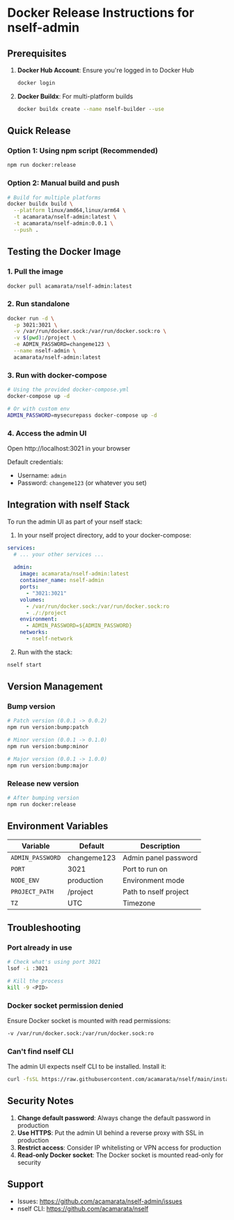 # Docker Release Instructions for nself-admin

## Prerequisites

1. **Docker Hub Account**: Ensure you're logged in to Docker Hub
   ```bash
   docker login
   ```

2. **Docker Buildx**: For multi-platform builds
   ```bash
   docker buildx create --name nself-builder --use
   ```

## Quick Release

### Option 1: Using npm script (Recommended)
```bash
npm run docker:release
```

### Option 2: Manual build and push
```bash
# Build for multiple platforms
docker buildx build \
  --platform linux/amd64,linux/arm64 \
  -t acamarata/nself-admin:latest \
  -t acamarata/nself-admin:0.0.1 \
  --push .
```

## Testing the Docker Image

### 1. Pull the image
```bash
docker pull acamarata/nself-admin:latest
```

### 2. Run standalone
```bash
docker run -d \
  -p 3021:3021 \
  -v /var/run/docker.sock:/var/run/docker.sock:ro \
  -v $(pwd):/project \
  -e ADMIN_PASSWORD=changeme123 \
  --name nself-admin \
  acamarata/nself-admin:latest
```

### 3. Run with docker-compose
```bash
# Using the provided docker-compose.yml
docker-compose up -d

# Or with custom env
ADMIN_PASSWORD=mysecurepass docker-compose up -d
```

### 4. Access the admin UI
Open http://localhost:3021 in your browser

Default credentials:
- Username: `admin`
- Password: `changeme123` (or whatever you set)

## Integration with nself Stack

To run the admin UI as part of your nself stack:

1. In your nself project directory, add to your docker-compose:

```yaml
services:
  # ... your other services ...
  
  admin:
    image: acamarata/nself-admin:latest
    container_name: nself-admin
    ports:
      - "3021:3021"
    volumes:
      - /var/run/docker.sock:/var/run/docker.sock:ro
      - ./:/project
    environment:
      - ADMIN_PASSWORD=${ADMIN_PASSWORD}
    networks:
      - nself-network
```

2. Run with the stack:
```bash
nself start
```

## Version Management

### Bump version
```bash
# Patch version (0.0.1 -> 0.0.2)
npm run version:bump:patch

# Minor version (0.0.1 -> 0.1.0)
npm run version:bump:minor

# Major version (0.0.1 -> 1.0.0)
npm run version:bump:major
```

### Release new version
```bash
# After bumping version
npm run docker:release
```

## Environment Variables

| Variable | Default | Description |
|----------|---------|-------------|
| `ADMIN_PASSWORD` | changeme123 | Admin panel password |
| `PORT` | 3021 | Port to run on |
| `NODE_ENV` | production | Environment mode |
| `PROJECT_PATH` | /project | Path to nself project |
| `TZ` | UTC | Timezone |

## Troubleshooting

### Port already in use
```bash
# Check what's using port 3021
lsof -i :3021

# Kill the process
kill -9 <PID>
```

### Docker socket permission denied
Ensure Docker socket is mounted with read permissions:
```bash
-v /var/run/docker.sock:/var/run/docker.sock:ro
```

### Can't find nself CLI
The admin UI expects nself CLI to be installed. Install it:
```bash
curl -fsSL https://raw.githubusercontent.com/acamarata/nself/main/install.sh | bash
```

## Security Notes

1. **Change default password**: Always change the default password in production
2. **Use HTTPS**: Put the admin UI behind a reverse proxy with SSL in production
3. **Restrict access**: Consider IP whitelisting or VPN access for production
4. **Read-only Docker socket**: The Docker socket is mounted read-only for security

## Support

- Issues: https://github.com/acamarata/nself-admin/issues
- nself CLI: https://github.com/acamarata/nself